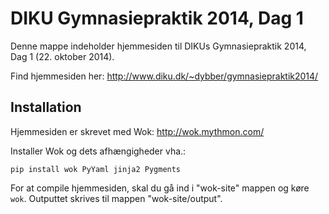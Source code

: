 DIKU Gymnasiepraktik 2014, Dag 1
================================

Denne mappe indeholder hjemmesiden til DIKUs Gymnasiepraktik 2014, Dag
1 (22. oktober 2014).

Find hjemmesiden her: <http://www.diku.dk/~dybber/gymnasiepraktik2014/>

Installation
------------
Hjemmesiden er skrevet med Wok: http://wok.mythmon.com/

Installer Wok og dets afhængigheder vha.:

    pip install wok PyYaml jinja2 Pygments

For at compile hjemmesiden, skal du gå ind i "wok-site" mappen og køre
`wok`. Outputtet skrives til mappen "wok-site/output".
